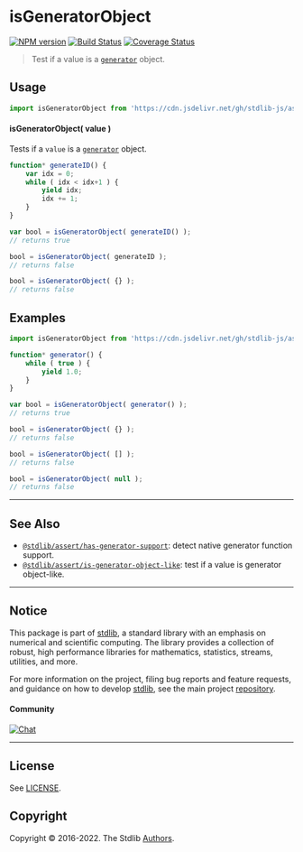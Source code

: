 <!--

@license Apache-2.0

Copyright (c) 2018 The Stdlib Authors.

Licensed under the Apache License, Version 2.0 (the "License");
you may not use this file except in compliance with the License.
You may obtain a copy of the License at

   http://www.apache.org/licenses/LICENSE-2.0

Unless required by applicable law or agreed to in writing, software
distributed under the License is distributed on an "AS IS" BASIS,
WITHOUT WARRANTIES OR CONDITIONS OF ANY KIND, either express or implied.
See the License for the specific language governing permissions and
limitations under the License.

-->

# isGeneratorObject

[![NPM version][npm-image]][npm-url] [![Build Status][test-image]][test-url] [![Coverage Status][coverage-image]][coverage-url] <!-- [![dependencies][dependencies-image]][dependencies-url] -->

> Test if a value is a [`generator`][mdn-generator-object] object.



<section class="usage">

## Usage

```javascript
import isGeneratorObject from 'https://cdn.jsdelivr.net/gh/stdlib-js/assert-is-generator-object@deno/mod.js';
```

#### isGeneratorObject( value )

Tests if a `value` is a [`generator`][mdn-generator-object] object.

<!-- eslint-disable no-restricted-syntax -->

```javascript
function* generateID() {
    var idx = 0;
    while ( idx < idx+1 ) {
        yield idx;
        idx += 1;
    }
}

var bool = isGeneratorObject( generateID() );
// returns true

bool = isGeneratorObject( generateID );
// returns false

bool = isGeneratorObject( {} );
// returns false
```

</section>

<!-- /.usage -->

<section class="examples">

## Examples

<!-- eslint-disable no-restricted-syntax -->

<!-- eslint no-undef: "error" -->

```javascript
import isGeneratorObject from 'https://cdn.jsdelivr.net/gh/stdlib-js/assert-is-generator-object@deno/mod.js';

function* generator() {
    while ( true ) {
        yield 1.0;
    }
}

var bool = isGeneratorObject( generator() );
// returns true

bool = isGeneratorObject( {} );
// returns false

bool = isGeneratorObject( [] );
// returns false

bool = isGeneratorObject( null );
// returns false
```

</section>

<!-- /.examples -->

<!-- Section for related `stdlib` packages. Do not manually edit this section, as it is automatically populated. -->

<section class="related">

* * *

## See Also

-   <span class="package-name">[`@stdlib/assert/has-generator-support`][@stdlib/assert/has-generator-support]</span><span class="delimiter">: </span><span class="description">detect native generator function support.</span>
-   <span class="package-name">[`@stdlib/assert/is-generator-object-like`][@stdlib/assert/is-generator-object-like]</span><span class="delimiter">: </span><span class="description">test if a value is generator object-like.</span>

</section>

<!-- /.related -->

<!-- Section for all links. Make sure to keep an empty line after the `section` element and another before the `/section` close. -->


<section class="main-repo" >

* * *

## Notice

This package is part of [stdlib][stdlib], a standard library with an emphasis on numerical and scientific computing. The library provides a collection of robust, high performance libraries for mathematics, statistics, streams, utilities, and more.

For more information on the project, filing bug reports and feature requests, and guidance on how to develop [stdlib][stdlib], see the main project [repository][stdlib].

#### Community

[![Chat][chat-image]][chat-url]

---

## License

See [LICENSE][stdlib-license].


## Copyright

Copyright &copy; 2016-2022. The Stdlib [Authors][stdlib-authors].

</section>

<!-- /.stdlib -->

<!-- Section for all links. Make sure to keep an empty line after the `section` element and another before the `/section` close. -->

<section class="links">

[npm-image]: http://img.shields.io/npm/v/@stdlib/assert-is-generator-object.svg
[npm-url]: https://npmjs.org/package/@stdlib/assert-is-generator-object

[test-image]: https://github.com/stdlib-js/assert-is-generator-object/actions/workflows/test.yml/badge.svg?branch=main
[test-url]: https://github.com/stdlib-js/assert-is-generator-object/actions/workflows/test.yml?query=branch:main

[coverage-image]: https://img.shields.io/codecov/c/github/stdlib-js/assert-is-generator-object/main.svg
[coverage-url]: https://codecov.io/github/stdlib-js/assert-is-generator-object?branch=main

<!--

[dependencies-image]: https://img.shields.io/david/stdlib-js/assert-is-generator-object.svg
[dependencies-url]: https://david-dm.org/stdlib-js/assert-is-generator-object/main

-->

[chat-image]: https://img.shields.io/gitter/room/stdlib-js/stdlib.svg
[chat-url]: https://gitter.im/stdlib-js/stdlib/

[stdlib]: https://github.com/stdlib-js/stdlib

[stdlib-authors]: https://github.com/stdlib-js/stdlib/graphs/contributors

[umd]: https://github.com/umdjs/umd
[es-module]: https://developer.mozilla.org/en-US/docs/Web/JavaScript/Guide/Modules

[deno-url]: https://github.com/stdlib-js/assert-is-generator-object/tree/deno
[umd-url]: https://github.com/stdlib-js/assert-is-generator-object/tree/umd
[esm-url]: https://github.com/stdlib-js/assert-is-generator-object/tree/esm

[stdlib-license]: https://raw.githubusercontent.com/stdlib-js/assert-is-generator-object/main/LICENSE

[mdn-generator-object]: https://developer.mozilla.org/de/docs/Web/JavaScript/Reference/Global_Objects/Generator

<!-- <related-links> -->

[@stdlib/assert/has-generator-support]: https://github.com/stdlib-js/assert-has-generator-support/tree/deno

[@stdlib/assert/is-generator-object-like]: https://github.com/stdlib-js/assert-is-generator-object-like/tree/deno

<!-- </related-links> -->

</section>

<!-- /.links -->
